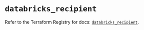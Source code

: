 # `databricks_recipient`

Refer to the Terraform Registry for docs: [`databricks_recipient`](https://registry.terraform.io/providers/databricks/databricks/1.93.0/docs/resources/recipient).
